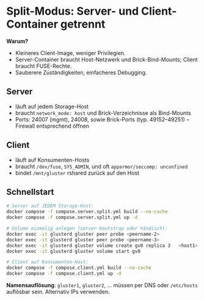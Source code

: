 
# Split-Modus: Server- und Client-Container getrennt

**Warum?**
- Kleineres Client-Image, weniger Privilegien.
- Server-Container braucht Host-Netzwerk und Brick-Bind-Mounts; Client braucht FUSE-Rechte.
- Sauberere Zuständigkeiten, einfacheres Debugging.

## Server
- läuft auf jedem Storage-Host
- braucht `network_mode: host` und Brick-Verzeichnisse als Bind-Mounts
- Ports: 24007 (mgmt), 24008, sowie Brick-Ports (typ. 49152–49251) – Firewall entsprechend öffnen

## Client
- läuft auf Konsumenten-Hosts
- braucht `/dev/fuse`, `SYS_ADMIN`, und oft `apparmor/seccomp: unconfined`
- bindet `/mnt/gluster` rshared zurück auf den Host

## Schnellstart

```bash
# Server auf JEDEM Storage-Host:
docker compose -f compose.server.split.yml build --no-cache
docker compose -f compose.server.split.yml up -d

# Volume einmalig anlegen (server-bootstrap oder händisch):
docker exec -it glusterd gluster peer probe <peername-2>
docker exec -it glusterd gluster peer probe <peername-3>
docker exec -it glusterd gluster volume create gv0 replica 3   <host1>:/bricks/brick1/gv0 <host2>:/bricks/brick1/gv0 <host3>:/bricks/brick1/gv0 force
docker exec -it glusterd gluster volume start gv0

# Client auf Konsumenten-Host:
docker compose -f compose.client.yml build --no-cache
docker compose -f compose.client.yml up -d
```

**Namensauflösung**: `gluster1`, `gluster2`, … müssen per DNS oder `/etc/hosts` auflösbar sein. Alternativ IPs verwenden.
